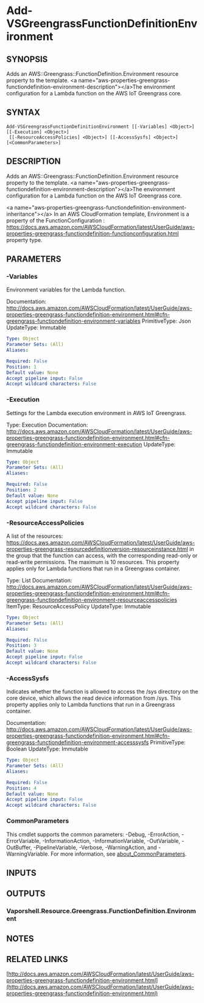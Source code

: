 # Add-VSGreengrassFunctionDefinitionEnvironment

## SYNOPSIS
Adds an AWS::Greengrass::FunctionDefinition.Environment resource property to the template.
\<a name="aws-properties-greengrass-functiondefinition-environment-description"\>\</a\>The environment configuration for a Lambda function on the AWS IoT Greengrass core.

## SYNTAX

```
Add-VSGreengrassFunctionDefinitionEnvironment [[-Variables] <Object>] [[-Execution] <Object>]
 [[-ResourceAccessPolicies] <Object>] [[-AccessSysfs] <Object>] [<CommonParameters>]
```

## DESCRIPTION
Adds an AWS::Greengrass::FunctionDefinition.Environment resource property to the template.
\<a name="aws-properties-greengrass-functiondefinition-environment-description"\>\</a\>The environment configuration for a Lambda function on the AWS IoT Greengrass core.

\<a name="aws-properties-greengrass-functiondefinition-environment-inheritance"\>\</a\> In an AWS CloudFormation template, Environment is a property of the  FunctionConfiguration : https://docs.aws.amazon.com/AWSCloudFormation/latest/UserGuide/aws-properties-greengrass-functiondefinition-functionconfiguration.html property type.

## PARAMETERS

### -Variables
Environment variables for the Lambda function.

Documentation: http://docs.aws.amazon.com/AWSCloudFormation/latest/UserGuide/aws-properties-greengrass-functiondefinition-environment.html#cfn-greengrass-functiondefinition-environment-variables
PrimitiveType: Json
UpdateType: Immutable

```yaml
Type: Object
Parameter Sets: (All)
Aliases:

Required: False
Position: 1
Default value: None
Accept pipeline input: False
Accept wildcard characters: False
```

### -Execution
Settings for the Lambda execution environment in AWS IoT Greengrass.

Type: Execution
Documentation: http://docs.aws.amazon.com/AWSCloudFormation/latest/UserGuide/aws-properties-greengrass-functiondefinition-environment.html#cfn-greengrass-functiondefinition-environment-execution
UpdateType: Immutable

```yaml
Type: Object
Parameter Sets: (All)
Aliases:

Required: False
Position: 2
Default value: None
Accept pipeline input: False
Accept wildcard characters: False
```

### -ResourceAccessPolicies
A list of the resources: https://docs.aws.amazon.com/AWSCloudFormation/latest/UserGuide/aws-properties-greengrass-resourcedefinitionversion-resourceinstance.html in the group that the function can access, with the corresponding read-only or read-write permissions.
The maximum is 10 resources.
This property applies only for Lambda functions that run in a Greengrass container.

Type: List
Documentation: http://docs.aws.amazon.com/AWSCloudFormation/latest/UserGuide/aws-properties-greengrass-functiondefinition-environment.html#cfn-greengrass-functiondefinition-environment-resourceaccesspolicies
ItemType: ResourceAccessPolicy
UpdateType: Immutable

```yaml
Type: Object
Parameter Sets: (All)
Aliases:

Required: False
Position: 3
Default value: None
Accept pipeline input: False
Accept wildcard characters: False
```

### -AccessSysfs
Indicates whether the function is allowed to access the /sys directory on the core device, which allows the read device information from /sys.
This property applies only to Lambda functions that run in a Greengrass container.

Documentation: http://docs.aws.amazon.com/AWSCloudFormation/latest/UserGuide/aws-properties-greengrass-functiondefinition-environment.html#cfn-greengrass-functiondefinition-environment-accesssysfs
PrimitiveType: Boolean
UpdateType: Immutable

```yaml
Type: Object
Parameter Sets: (All)
Aliases:

Required: False
Position: 4
Default value: None
Accept pipeline input: False
Accept wildcard characters: False
```

### CommonParameters
This cmdlet supports the common parameters: -Debug, -ErrorAction, -ErrorVariable, -InformationAction, -InformationVariable, -OutVariable, -OutBuffer, -PipelineVariable, -Verbose, -WarningAction, and -WarningVariable. For more information, see [about_CommonParameters](http://go.microsoft.com/fwlink/?LinkID=113216).

## INPUTS

## OUTPUTS

### Vaporshell.Resource.Greengrass.FunctionDefinition.Environment
## NOTES

## RELATED LINKS

[http://docs.aws.amazon.com/AWSCloudFormation/latest/UserGuide/aws-properties-greengrass-functiondefinition-environment.html](http://docs.aws.amazon.com/AWSCloudFormation/latest/UserGuide/aws-properties-greengrass-functiondefinition-environment.html)

